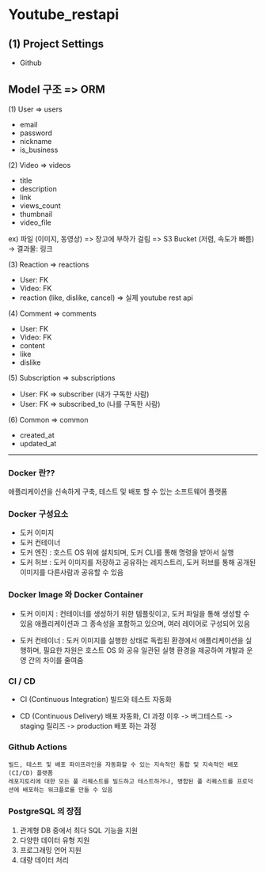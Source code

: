# Youtube_restapi

## (1) Project Settings

- Github

## Model 구조 => ORM

(1) User => users
- email
- password
- nickname
- is_business

(2) Video => videos
- title
- description
- link
- views_count
- thumbnail
- video_file

ex) 파일 (이미지, 동영상)
=> 장고에 부하가 걸림
=> S3 Bucket (저렴, 속도가 빠름) -> 결과물: 링크

(3) Reaction => reactions
- User: FK
- Video: FK
- reaction (like, dislike, cancel) => 실제 youtube rest api

(4) Comment => comments
- User: FK
- Video: FK
- content
- like
- dislike

(5) Subscription => subscriptions
- User: FK => subscriber (내가 구독한 사람)
- User: FK => subscribed_to (나를 구독한 사람)

(6) Common => common
- created_at
- updated_at

-----------------

### Docker 란??
애플리케이션을 신속하게 구축, 테스트 및 배포 할 수 있는 소프트웨어 플랫폼
### Docker 구성요소
- 도커 이미지
- 도커 컨테이너
- 도커 엔진 : 호스트 OS 위에 설치되며, 도커 CLI를 통해 명령을 받아서 실행
- 도커 허브 : 도커 이미지를 저장하고 공유하는 레지스트리, 도커 허브를 통해 공개된 이미지를 다른사람과 공유할 수 있음

### Docker Image 와 Docker Container
- 도커 이미지 : 컨테이너를 생성하기 위한 템플릿이고, 도커 파일을 통해 생성할 수 있음
    애플리케이션과 그 종속성을 포함하고 있으며, 여러 레이어로 구성되어 있음

- 도커 컨테이너 : 도커 이미지를 실행한 상태로 독립된 환경에서 애플리케이션을 실행하며, 필요한 자원은 호스트 OS 와 공유
    일관된 실행 환경을 제공하여 개발과 운영 간의 차이를 줄여줌

### CI / CD
- CI (Continuous Integration)
    빌드와 테스트 자동화

- CD (Continuous Delivery)
    배포 자동화, CI 과정 이후 -> 버그테스트 -> staging 릴리즈 -> production 배포 하는 과정

### Github Actions
    빌드, 테스트 및 배포 파이프라인을 자동화할 수 있는 지속적인 통합 및 지속적인 배포(CI/CD) 플랫폼
    레포지토리에 대한 모든 풀 리퀘스트를 빌드하고 테스트하거나, 병합된 풀 리퀘스트를 프로덕션에 배포하는 워크플로를 만들 수 있음

### PostgreSQL 의 장점
1) 관계형 DB 중에서 최다 SQL 기능을 지원
2) 다양한 데이터 유형 지원
3) 프로그래밍 언어 지원
4) 대량 데이터 처리